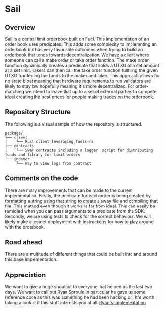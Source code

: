 # Sail

## Overview
Sail is a central limit orderbook built on Fuel. This implementation of an order book uses predicates. This adds some complexity to implemnting an orderbook 
but has very favouable outcomes when trying to build an orderbook that tends towards decentralization. We have a client where someone can call a make order
or take order function. The make order function dynamically creates a predicate that holds a UTXO of a set amount at a set limit. Takers can then call the
take order function fullfiling the given UTXO tranferring the funds to the maker and taker. This approach allows for no state bloat meaning that hardware
requirements to run validators are likely to stay low hopefully meaning it's more decentralized. For order-matching we intend to leave that up to a set of 
external parties to compete ideal creating the best prices for people making trades on the orderbook.

## Repository Structure

The following is a visual sample of how the repository is structured.

```
package/
├── client
|    └── Rust client leveraging fuels-rs
├── contracts
|    └── Sway contracts including a logger, script for distributing funds and library for limit orders
└── indexer
     └── Way to view logs from contract

```
## Comments on the code
There are many improvements that can be made to the current implementation. Firstly, the predicate for each order is being created by formatting a string
using that string to create a sway file and compiling that file. This method even though it works is far from ideal. This can easily be remidied when you
can pass arguments to a predicate from the SDK. Secondly, we are using tests to check for the correct behaviour. We will likely make a testnet deployment
with instructions for how to play around with the orderbook.


## Road ahead
There are a multitude of different things that could be built into and around this base implementation.

## Appreciation
We want to give a huge shoutout to everyone that helped us the last two days. We want to call out Ryan Sproule in particular he gave us some reference code
as this was something he had been hacking on. It's worth taking a look at if this stuff interests you at all. [Ryan's Implementation](https://github.com/BlockchainCap/fuel-order-book)


